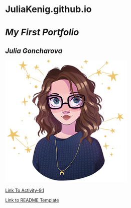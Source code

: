 # JuliaKenig.github.io
# *My First Portfolio*
## *Julia Goncharova*
    
![](Picture.png)

<a href="https://juliakenig.github.io/PCDE-Activity-9.1/"> Link To Activity-9.1 </a>


<a href="https://juliakenig.github.io/Mini-Lesson-9.4/"> Link to README Template </a>
